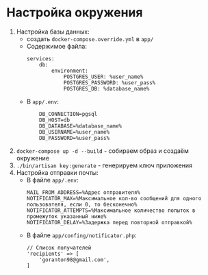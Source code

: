 # Настройка окружения
1) Настройка базы данных:
    - создать `docker-compose.override.yml` в `app/`
    - Содержимое файла:
        ```
        services:
            db:
                environment:
                    POSTGRES_USER: %user_name%
                    POSTGRES_PASSWORD: %user_pass%
                    POSTGRES_DB: %database_name%
        ```
    - В `app/.env`:
        ``` 
            DB_CONNECTION=pgsql
            DB_HOST=db
            DB_DATABASE=%database_name%
            DB_USERNAME=%user_name%
            DB_PASSWORD=%user_pass%
        ```
2) `docker-compose up -d --build` - собираем образ и создаём окружение
3) `./bin/artisan key:generate` - генерируем ключ приложения
4) Настройка отправки почты:
    - В файле `app/.env`:
        ```
        MAIL_FROM_ADDRESS=%Адрес отправителя%
        NOTIFICATOR_MAX=%Максимальное кол-во сообщений для одного пользователя, если 0, то бесконечно%
        NOTIFICATOR_ATTEMPTS=%Максимальное количество попыток в промежуток указанный ниже%
        NOTIFICATOR_DELAY=%Задержка перед повторной отправкой%
        ```
    - В файле `app/confing/notificator.php`:
        ```
        // Список получателей
        'recipients' => [
            'goranton98@gmail.com',
        ]
        ```
